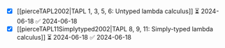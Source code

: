 - [x] [[pierceTAPL2002|TAPL 1, 3, 5, 6: Untyped lambda calculus]] ⏳ 2024-06-18 ✅ 2024-06-18
- [x] [[pierceTAPL11Simplytyped2002|TAPL 8, 9, 11: Simply-typed lambda calculus]] ⏳ 2024-06-18 ✅ 2024-06-18